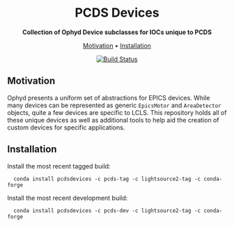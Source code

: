 <h1 align="center">PCDS Devices</h1>

<div align="center">
  <strong>Collection of Ophyd Device subclasses for IOCs unique to PCDS</strong>
</div>

<p align="center">
  <a href="#motivation">Motivation</a> •
  <a href="#installation">Installation</a>
</p>

<div align="center">
  <!-- Build Status -->
  <a href="https://travis-ci.org/pcdshub/pcdsdevices">
    <img
src="https://img.shields.io/travis/pcdshub/pcdsdevices/master.svg?style=flat-square"
      alt="Build Status" />
  </a>
</div>

## Motivation
Ophyd presents a uniform set of abstractions for EPICS devices. While many
devices can be represented as generic ``EpicsMotor`` and ``AreaDetector``
objects, quite a few devices are specific to LCLS. This repository holds all of
these unique devices as well as additional tools to help aid the creation of
custom devices for specific applications.

## Installation
Install the most recent tagged build:

```
  conda install pcdsdevices -c pcds-tag -c lightsource2-tag -c conda-forge
```

Install the most recent development build:

```
  conda install pcdsdevices -c pcds-dev -c lightsource2-tag -c conda-forge
```
